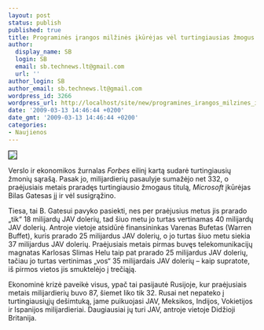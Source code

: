 ```yaml
---
layout: post
status: publish
published: true
title: Programinės įrangos milžinės įkūrėjas vėl turtingiausias žmogus pasaulyje
author:
  display_name: SB
  login: SB
  email: sb.technews.lt@gmail.com
  url: ''
author_login: SB
author_email: sb.technews.lt@gmail.com
wordpress_id: 3266
wordpress_url: http://localhost/site/new/programines_irangos_milzines_ikurejas_vel_turtingiausias_zmogus_pasaulyje/
date: '2009-03-13 14:46:44 +0200'
date_gmt: '2009-03-13 14:46:44 +0200'
categories:
- Naujienos
---
```

<div class="imgright"><img src="http://tbn3.google.com/images?q=tbn:SaiT-Qy1QziU3M:http://www.richterscale.org/images/20070107-CES-BillGates-400.jpg" border="1" /></div>
<p>Verslo ir ekonomikos žurnalas <i>Forbes</i> eilinį kartą sudarė turtingiausių žmonių sąrašą. Pasak jo, milijardierių pasaulyje sumažėjo net 332, o praėjusiais metais praradęs turtingiausio žmogaus titulą, <i>Microsoft</i> įkūrėjas Bilas Gatesas jį ir vėl susigrąžino.</p>
<p>Tiesa, tai B. Gatesui pavyko pasiekti, nes per praėjusius metus jis prarado „tik“ 18 milijardų JAV dolerių, tad šiuo metu jo turtas vertinamas 40 milijardų JAV dolerių. Antroje vietoje atsidūrė finansininkas Varenas Bufetas (Warren Buffet), kuris prarado 25 milijardus JAV dolerių, o jo turtas šiuo metu siekia 37 milijardus JAV dolerių. Praėjusiais metais pirmas buvęs telekomunikacijų magnatas Karlosas Slimas Helu taip pat prarado 25 milijardus JAV dolerių, tačiau jo turtas vertinimas „vos“ 35 milijardais JAV dolerių – kaip supratote, iš pirmos vietos jis smuktelėjo į trečiąją.</p>
<p>Ekonominė krizė paveikė visus, ypač tai pasijautė Rusijoje, kur praėjusiais metais milijardierių buvo 87, šiemet liko tik 32. Rusai net nepateko į turtingiausiųjų dešimtuką, jame puikuojasi JAV, Meksikos, Indijos, Vokietijos ir Ispanijos milijardieriai. Daugiausiai jų turi JAV, antroje vietoje Didžioji Britanija.</p>
